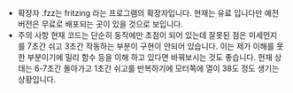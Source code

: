 * 확장자 
  .fzz는 fritzing 라는 프로그램의 확장자입니다. 현재는 유료 입니다만 예전 버전은 무료로 배포되는 곳이 있을 것으로 보입니다. 
* 주의 사항 
  현재 코드는 단순히 동작에만 초점이 되어 있는데 잘못된 점은  미세먼지 를 7초간 쉬고 3초간 작동하는 부분이 구현이 안되어 있습니다. 
  이는 제가 이해를 못한 부분이기에   밀리 함수 등을 이해 하고 있다면 바꿔보시는 것도 좋습니다. 
  현재 상태는 6-7초간 돌아가고 1초간 쉬고를 반복하기에  모터쪽에 열이 38도 정도 생기는 상황입니다. 
  
